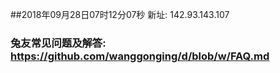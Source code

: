 ##2018年09月28日07时12分07秒 新址: 142.93.143.107
### 兔友常见问题及解答: https://github.com/wanggonging/d/blob/w/FAQ.md
